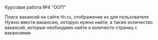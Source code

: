 Курсовая работа №4 "ООП"

Поиск вакансий на сайте hh.ru, отображение их для пользователя
Нужно ввести вакансию, которую нужно найти, а также количество 
вакансий, которые необходимо найти и количесто страниц с вакансиями
